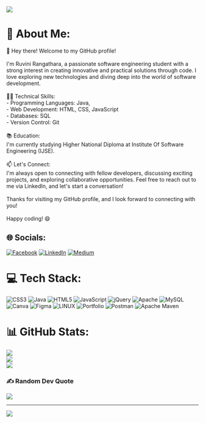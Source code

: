<img src = "[https://static.pexels.com/photos/54283/pexels-photo-54283.jpeg](https://static.pexels.com/photos/54283/pexels-photo-54283.jpeg)">

# 💫 About Me:
👋 Hey there! Welcome to my GitHub profile!<br><br>I'm Ruvini Rangathara, a passionate software engineering student with a strong interest in creating innovative and practical solutions through code. I love exploring new technologies and diving deep into the world of software development.<br><br>👨‍💻 Technical Skills:<br>- Programming Languages: Java, <br>- Web Development: HTML, CSS, JavaScript<br>- Databases: SQL<br>- Version Control: Git<br><br>📚 Education:<br>I'm currently studying Higher National Diploma at Institute Of Software Engineering (IJSE).<br><br>📫 Let's Connect:<br>I'm always open to connecting with fellow developers, discussing exciting projects, and exploring collaborative opportunities. Feel free to reach out to me via LinkedIn, and let's start a conversation!<br><br>Thanks for visiting my GitHub profile, and I look forward to connecting with you!<br><br>Happy coding! 😄


## 🌐 Socials:
[![Facebook](https://img.shields.io/badge/Facebook-%231877F2.svg?logo=Facebook&logoColor=white)](https://web.facebook.com/ruvini.rangathara.96) [![LinkedIn](https://img.shields.io/badge/LinkedIn-%230077B5.svg?logo=linkedin&logoColor=white)](https://www.linkedin.com/in/ruvini-rangathara-747756229/) [![Medium](https://img.shields.io/badge/Medium-12100E?logo=medium&logoColor=white)](https://medium.com/@https://medium.com/@ruvinisubhasinghe200009) 

# 💻 Tech Stack:
![CSS3](https://img.shields.io/badge/css3-%231572B6.svg?style=flat&logo=css3&logoColor=white) ![Java](https://img.shields.io/badge/java-%23ED8B00.svg?style=flat&logo=java&logoColor=white) ![HTML5](https://img.shields.io/badge/html5-%23E34F26.svg?style=flat&logo=html5&logoColor=white) ![JavaScript](https://img.shields.io/badge/javascript-%23323330.svg?style=flat&logo=javascript&logoColor=%23F7DF1E) ![jQuery](https://img.shields.io/badge/jquery-%230769AD.svg?style=flat&logo=jquery&logoColor=white) ![Apache](https://img.shields.io/badge/apache-%23D42029.svg?style=flat&logo=apache&logoColor=white) ![MySQL](https://img.shields.io/badge/mysql-%2300f.svg?style=flat&logo=mysql&logoColor=white) ![Canva](https://img.shields.io/badge/Canva-%2300C4CC.svg?style=flat&logo=Canva&logoColor=white) 	![Figma](https://img.shields.io/badge/figma-%23F24E1E.svg?style=flat&logo=figma&logoColor=white) ![LINUX](https://img.shields.io/badge/Linux-FCC624?style=flat&logo=linux&logoColor=black) ![Portfolio](https://img.shields.io/badge/Portfolio-%23000000.svg?style=flat&logo=firefox&logoColor=#FF7139) ![Postman](https://img.shields.io/badge/Postman-FF6C37?style=flat&logo=postman&logoColor=white) ![Apache Maven](https://img.shields.io/badge/Apache%20Maven-C71A36?style=flat&logo=Apache%20Maven&logoColor=white)
# 📊 GitHub Stats:
![](https://github-readme-stats.vercel.app/api?username=Ruvini-Rangathara&theme=dark&hide_border=false&include_all_commits=false&count_private=false)<br/>
![](https://github-readme-streak-stats.herokuapp.com/?user=Ruvini-Rangathara&theme=dark&hide_border=false)<br/>
![](https://github-readme-stats.vercel.app/api/top-langs/?username=Ruvini-Rangathara&theme=dark&hide_border=false&include_all_commits=false&count_private=false&layout=compact)

### ✍️ Random Dev Quote
![](https://quotes-github-readme.vercel.app/api?type=horizontal&theme=dark)

---
[![](https://visitcount.itsvg.in/api?id=Ruvini-Rangathara&icon=5&color=12)](https://visitcount.itsvg.in)

<!-- Proudly created with GPRM ( https://gprm.itsvg.in ) -->
